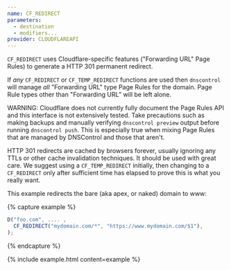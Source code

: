 ```yaml
---
name: CF_REDIRECT
parameters:
  - destination
  - modifiers...
provider: CLOUDFLAREAPI
---
```


`CF_REDIRECT` uses Cloudflare-specific features ("Forwarding URL" Page Rules) to
generate a HTTP 301 permanent redirect.

If _any_ `CF_REDIRECT` or `CF_TEMP_REDIRECT` functions are used then
`dnscontrol` will manage _all_ "Forwarding URL" type Page Rules for the domain.
Page Rule types other than "Forwarding URL” will be left alone.

WARNING: Cloudflare does not currently fully document the Page Rules API and
this interface is not extensively tested. Take precautions such as making
backups and manually verifying `dnscontrol preview` output before running
`dnscontrol push`. This is especially true when mixing Page Rules that are
managed by DNSControl and those that aren't.

HTTP 301 redirects are cached by browsers forever, usually ignoring any TTLs or
other cache invalidation techniques. It should be used with great care. We
suggest using a `CF_TEMP_REDIRECT` initially, then changing to a `CF_REDIRECT`
only after sufficient time has elapsed to prove this is what you really want.

This example redirects the bare (aka apex, or naked) domain to www:

{% capture example %}
```js
D("foo.com", .... ,
  CF_REDIRECT("mydomain.com/*", "https://www.mydomain.com/$1"),
);
```
{% endcapture %}

{% include example.html content=example %}
